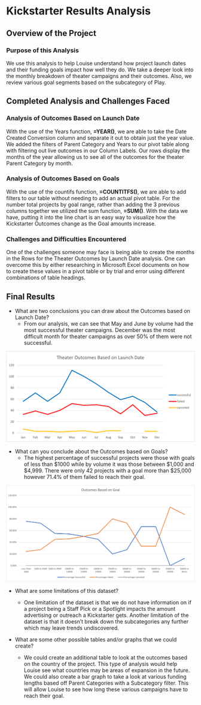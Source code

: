 # Kickstarter Results Analysis

## Overview of the Project

### Purpose of this Analysis
We use this analysis to help Louise understand how project launch dates and their funding goals impact how well they do. We take a deeper look into the monthly breakdown of theater campaigns and their outcomes. Also, we review various goal segments based on the subcategory of Play.

## Completed Analysis and Challenges Faced
    
### Analysis of Outcomes Based on Launch Date
With the use of the Years function, **=YEAR()**, we are able to take the Date Created Conversion column and separate it out to obtain just the year value. We added the filters of Parent Category and Years to our pivot table along with filtering out live outcomes in our Column Labels. Our rows display the months of the year allowing us to see all of the outcomes for the theater Parent Category by month. 


### Analysis of Outcomes Based on Goals
With the use of the countifs function, **=COUNTITFS()**, we are able to add filters to our table without needing to add an actual pivot table. For the number total projects by goal range, rather than adding the 3 previous columns together we utilized the sum function, **=SUM()**. With the data we have, putting it into the line chart is an easy way to visualize how the Kickstarter Outcomes change as the Goal amounts increase.  


### Challenges and Difficulties Encountered
One of the challenges someone may face is being able to create the months in the Rows for the Theater Outcomes by Launch Date analysis. One can overcome this by either researching in Microsoft Excel documents on how to create these values in a pivot table or by trial and error using different combinations of table headings.

## Final Results

* What are two conclusions you can draw about the Outcomes based on Launch Date?
  - From our analysis, we can see that May and June by volume had the most successful theater campaigns. December was the most difficult month for theater campaigns as over 50% of them were not successful.

![Theater_Outcomes_vs_Launch](https://github.com/vstuopis/kickstarter-analysis/blob/main/Resources/Theater_Outcomes_vs_Launch.png)

* What can you conclude about the Outcomes based on Goals?
  - The highest percentage of successful projects were those with goals of less than $1000 while by volume it was those between $1,000 and $4,999. There were only 42 projects with a goal more than $25,000 however 71.4% of them failed to reach their goal.

![Outcomes_vs_Goals](https://github.com/vstuopis/kickstarter-analysis/blob/main/Resources/Outcomes_vs_Goals.png)

* What are some limitations of this dataset?
  - One limitation of the dataset is that we do not have information on if a project being a Staff Pick or a Spotlight impacts the amount advertising or outreach a Kickstarter gets. Another limitation of the dataset is that it doesn’t break down the subcategories any further which may leave trends undiscovered. 

* What are some other possible tables and/or graphs that we could create?
  - We could create an additional table to look at the outcomes based on the country of the project. This type of analysis would help Louise see what countries may be areas of expansion in the future. We could also create a bar graph to take a look at various funding lengths based off Parent Categories with a Subcategory filter. This will allow Louise to see how long these various campaigns have to reach their goal. 
